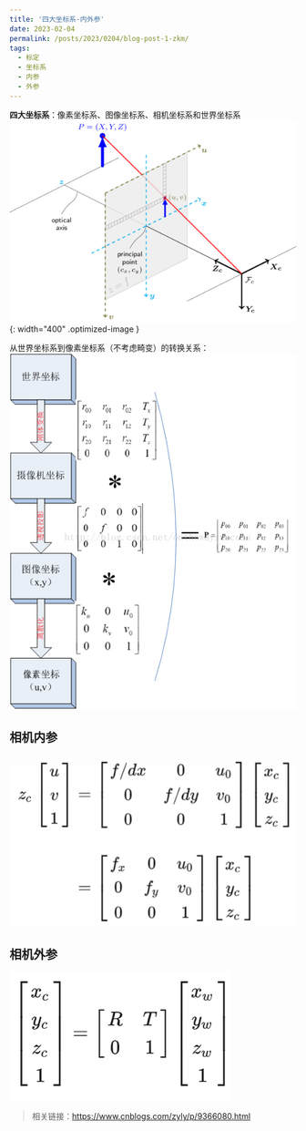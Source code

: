 ```yaml
---
title: '四大坐标系-内外参'
date: 2023-02-04
permalink: /posts/2023/0204/blog-post-1-zkm/
tags:
  - 标定
  - 坐标系
  - 内参
  - 外参
---
```


**四大坐标系**：像素坐标系、图像坐标系、相机坐标系和世界坐标系  
![png](/images/posts/Coordinate-System.png){: width="400" .optimized-image }   

从世界坐标系到像素坐标系（不考虑畸变）的转换关系：  
![png](/images/posts/Coordinate-System-juzheng.png)   
 
相机内参
------
![png](/images/posts/neican.png)   

相机外参
------
![png](/images/posts/waican.png)   




>相关链接：https://www.cnblogs.com/zyly/p/9366080.html
